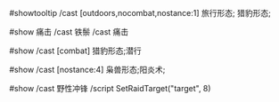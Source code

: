 #showtooltip
/cast [outdoors,nocombat,nostance:1] 旅行形态; 猎豹形态;

#show 痛击
/cast 铁鬃
/cast 痛击


#show
/cast [combat] 猎豹形态;潜行


#show
/cast [nostance:4] 枭兽形态;阳炎术;

#show
/cast 野性冲锋
/script SetRaidTarget("target", 8)